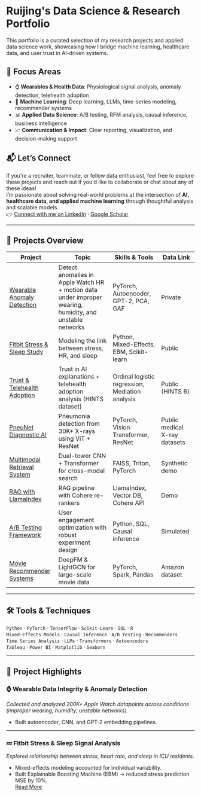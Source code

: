 # Ruijing's Data Science & Research Portfolio
This portfolio is a curated selection of my research projects and applied data science work, showcasing how I bridge machine learning, healthcare data, and user trust in AI-driven systems.

## 📌 Focus Areas
- ⌚ **Wearables & Health Data**: Physiological signal analysis, anomaly detection, telehealth adoption  
- 🤖 **Machine Learning**: Deep learning, LLMs, time-series modeling, recommender systems  
- 📊 **Applied Data Science**: A/B testing, RFM analysis, causal inference, business intelligence  
- 📈 **Communication & Impact**: Clear reporting, visualization, and decision-making support  

## 📬 Let’s Connect
If you're a recruiter, teammate, or fellow data enthusiast, feel free to explore these projects and reach out if you'd like to collaborate or chat about any of these ideas!  
I’m passionate about solving real-world problems at the intersection of **AI, healthcare data, and applied machine learning** through thoughtful analysis and scalable models.  
👉 [Connect with me on LinkedIn](https://www.linkedin.com/in/ruijingw/) · [Google Scholar](https://scholar.google.com/citations?user=26WzQFgAAAAJ&hl=en)

---

## 📂 Projects Overview

| Project | Topic | Skills & Tools | Data Link |
|---------|-------|----------------|-----------|
| [Wearable Anomaly Detection](projects/wearable-anomaly/README.md) | Detect anomalies in Apple Watch HR + motion data under improper wearing, humidity, and unstable networks | PyTorch, Autoencoder, GPT-2, PCA, GAF | Private|
| [Fitbit Stress & Sleep Study](projects/fitbit-stress/README.md) | Modeling the link between stress, HR, and sleep | Python, Mixed-Effects, EBM, Scikit-learn | Public |
| [Trust & Telehealth Adoption](projects/trust-xai/README.md) | Trust in AI explanations + telehealth adoption analysis (HINTS dataset) | Ordinal logistic regression, Mediation analysis | Public (HINTS 6) |
| [PneuNet Diagnostic AI](projects/pneunet/README.md) | Pneumonia detection from 30K+ X-rays using ViT + ResNet | PyTorch, Vision Transformer, ResNet | Public medical X-ray datasets |
| [Multimodal Retrieval System](projects/multimodal-search/README.md) | Dual-tower CNN + Transformer for cross-modal search | FAISS, Triton, PyTorch | Synthetic demo |
| [RAG with LlamaIndex](projects/rag-pipeline/README.md) | RAG pipeline with Cohere re-rankers | LlamaIndex, Vector DB, Cohere API | Demo |
| [A/B Testing Framework](projects/ab-testing/README.md) | User engagement optimization with robust experiment design | Python, SQL, Causal inference | Simulated |
| [Movie Recommender Systems](projects/recommender-systems/README.md) | DeepFM & LightGCN for large-scale movie data | PyTorch, Spark, Pandas | Amazon dataset |

---

## 🛠 Tools & Techniques
`Python` · `PyTorch` · `TensorFlow` · `Scikit-Learn` · `SQL` · `R`  
`Mixed-Effects Models` · `Causal Inference` · `A/B Testing` · `Recommenders`  
`Time Series Analysis` · `LLMs` · `Transformers` · `Autoencoders`  
`Tableau` · `Power BI` · `Matplotlib` · `Seaborn`

---

## 🌟 Project Highlights

### ⌚ Wearable Data Integrity & Anomaly Detection
*Collected and analyzed 200K+ Apple Watch datapoints across conditions (improper wearing, humidity, unstable networks).*
- Built autoencoder, CNN, and GPT-2 embedding pipelines.

---

### 💤 Fitbit Stress & Sleep Signal Analysis
*Explored relationship between stress, heart rate, and sleep in ICU residents.*  
- Mixed-effects modeling accounted for individual variability.  
- Built Explainable Boosting Machine (EBM) → reduced stress prediction MSE by 10%.  
[Read More](projects/fitbit-stress/README.md)
